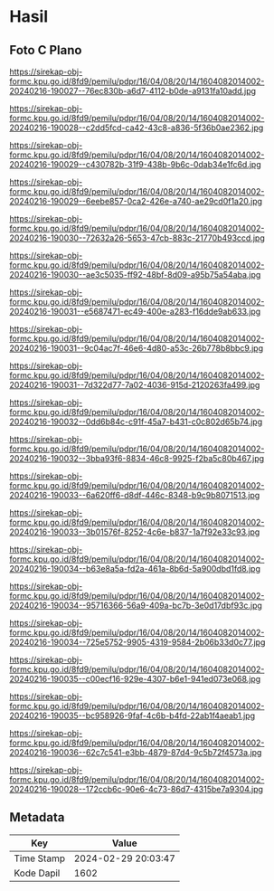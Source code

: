 # Hasil

## Foto C Plano

https://sirekap-obj-formc.kpu.go.id/8fd9/pemilu/pdpr/16/04/08/20/14/1604082014002-20240216-190027--76ec830b-a6d7-4112-b0de-a9131fa10add.jpg

https://sirekap-obj-formc.kpu.go.id/8fd9/pemilu/pdpr/16/04/08/20/14/1604082014002-20240216-190028--c2dd5fcd-ca42-43c8-a836-5f36b0ae2362.jpg

https://sirekap-obj-formc.kpu.go.id/8fd9/pemilu/pdpr/16/04/08/20/14/1604082014002-20240216-190029--c430782b-31f9-438b-9b6c-0dab34e1fc6d.jpg

https://sirekap-obj-formc.kpu.go.id/8fd9/pemilu/pdpr/16/04/08/20/14/1604082014002-20240216-190029--6eebe857-0ca2-426e-a740-ae29cd0f1a20.jpg

https://sirekap-obj-formc.kpu.go.id/8fd9/pemilu/pdpr/16/04/08/20/14/1604082014002-20240216-190030--72632a26-5653-47cb-883c-21770b493ccd.jpg

https://sirekap-obj-formc.kpu.go.id/8fd9/pemilu/pdpr/16/04/08/20/14/1604082014002-20240216-190030--ae3c5035-ff92-48bf-8d09-a95b75a54aba.jpg

https://sirekap-obj-formc.kpu.go.id/8fd9/pemilu/pdpr/16/04/08/20/14/1604082014002-20240216-190031--e5687471-ec49-400e-a283-f16dde9ab633.jpg

https://sirekap-obj-formc.kpu.go.id/8fd9/pemilu/pdpr/16/04/08/20/14/1604082014002-20240216-190031--9c04ac7f-46e6-4d80-a53c-26b778b8bbc9.jpg

https://sirekap-obj-formc.kpu.go.id/8fd9/pemilu/pdpr/16/04/08/20/14/1604082014002-20240216-190031--7d322d77-7a02-4036-915d-2120263fa499.jpg

https://sirekap-obj-formc.kpu.go.id/8fd9/pemilu/pdpr/16/04/08/20/14/1604082014002-20240216-190032--0dd6b84c-c91f-45a7-b431-c0c802d65b74.jpg

https://sirekap-obj-formc.kpu.go.id/8fd9/pemilu/pdpr/16/04/08/20/14/1604082014002-20240216-190032--3bba93f6-8834-46c8-9925-f2ba5c80b467.jpg

https://sirekap-obj-formc.kpu.go.id/8fd9/pemilu/pdpr/16/04/08/20/14/1604082014002-20240216-190033--6a620ff6-d8df-446c-8348-b9c9b8071513.jpg

https://sirekap-obj-formc.kpu.go.id/8fd9/pemilu/pdpr/16/04/08/20/14/1604082014002-20240216-190033--3b01576f-8252-4c6e-b837-1a7f92e33c93.jpg

https://sirekap-obj-formc.kpu.go.id/8fd9/pemilu/pdpr/16/04/08/20/14/1604082014002-20240216-190034--b63e8a5a-fd2a-461a-8b6d-5a900dbd1fd8.jpg

https://sirekap-obj-formc.kpu.go.id/8fd9/pemilu/pdpr/16/04/08/20/14/1604082014002-20240216-190034--95716366-56a9-409a-bc7b-3e0d17dbf93c.jpg

https://sirekap-obj-formc.kpu.go.id/8fd9/pemilu/pdpr/16/04/08/20/14/1604082014002-20240216-190034--725e5752-9905-4319-9584-2b06b33d0c77.jpg

https://sirekap-obj-formc.kpu.go.id/8fd9/pemilu/pdpr/16/04/08/20/14/1604082014002-20240216-190035--c00ecf16-929e-4307-b6e1-941ed073e068.jpg

https://sirekap-obj-formc.kpu.go.id/8fd9/pemilu/pdpr/16/04/08/20/14/1604082014002-20240216-190035--bc958926-9faf-4c6b-b4fd-22ab1f4aeab1.jpg

https://sirekap-obj-formc.kpu.go.id/8fd9/pemilu/pdpr/16/04/08/20/14/1604082014002-20240216-190036--62c7c541-e3bb-4879-87d4-9c5b72f4573a.jpg

https://sirekap-obj-formc.kpu.go.id/8fd9/pemilu/pdpr/16/04/08/20/14/1604082014002-20240216-190028--172ccb6c-90e6-4c73-86d7-4315be7a9304.jpg


## Metadata

| Key        | Value               |
| ---------- | ------------------- |
| Time Stamp | 2024-02-29 20:03:47 |
| Kode Dapil | 1602                |



